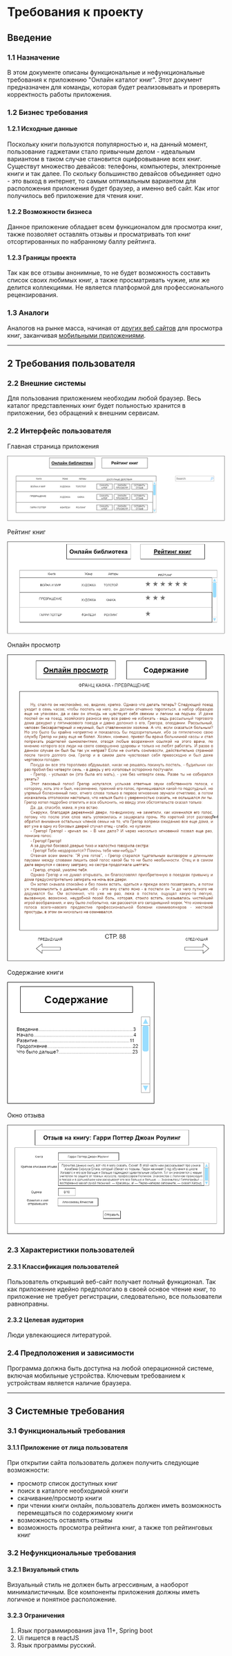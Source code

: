 # Требования к проекту

## Введение

### 1.1 Назначение

В этом документе описаны функциональные и нефункциональные требования к приложению "Онлайн каталог книг". Этот документ предназначен для команды, которая будет реализовывать и проверять корректность работы приложения.

### 1.2 Бизнес требования

#### 1.2.1 Исходные данные
Поскольку книги пользуются популярностью и, на данный момент, пользование гаджетами стало привычным делом - идеальным вариантом в таком случае становится оцифровывание всех книг. Существут множество девайсов: телефоны, компьютеры, электронные книги и так далее. По скольку большинство девайсов объединяет одно - это выход в интернет, то самым оптимальным вариантом для расположения приложения будет браузер, а именно веб сайт.  Как итог получилось веб приложение для чтения книг. 
#### 1.2.2 Возможности бизнеса

Данное приложение обладает всем функционалом для просмотра книг, также позволяет оставлять отзывы и просматривать топ книг отсортированных по набранному баллу рейтинга.
#### 1.2.3 Границы проекта

Так как все отзывы анонимные, то не будет возможность составить список своих любимых книг, а также просматривать чужие, или же делится коллекциями. Не является платформой для профессионального рецензирования.

### 1.3 Аналоги

Аналогов на рынке масса, начиная от [других веб сайтов](https://mybook.ru/) для просмотра книг, заканчивая [мобильными приложениями](https://play.google.com/store/apps/details?id=com.amazon.kindle&hl=ru&gl=US).


---

## 2 Требования пользователя

### 2.2 Внешние системы

Для пользования приложением необходим любой браузер. Весь каталог представленных книг будет польностью хранится в приложении, без обращений к внешним сервисам.

### 2.2 Интерфейс пользователя

Главная страница приложения

![главное окно](Главная_страница.png)

Рейтинг книг

![рейтинг](рейтинг.png)

Онлайн просмотр

![просмотр](Онлайн_просмотр.png)

Содержание книги

![содержание](Содержание.png)

Окно отзыва

![отзыв](Отзыв.png)

### 2.3 Характеристики пользователей

#### 2.3.1 Классификация пользователей

Пользователь открывший веб-сайт получает полный функционал. Так как приложение идейно предпологало в своей оснвое чтение книг, то приложение не требует регистрации, следовательно, все пользователи равноправны. 

#### 2.3.2 Целевая аудитория

Люди увлекающиеся литературой.

### 2.4 Предположения и зависимости

Программа должна быть доступна на любой операционной системе, включая мобильные устройства. Ключевым требованием к устройствам является наличие браузера.

---

## 3 Системные требования

### 3.1 Функциональный требования

#### 3.1.1 Приложение от лица пользователя

При открытии сайта пользователь должен получить следующие возможности: 
* просмотр список доступных книг
* поиск в каталоге необходимой книги
* скачивание/просмотр книги
* при чтении книги онлайн, пользователь должен иметь возможность перемещаться по содержимому книги
* возможность оставлять отзывы
* возможность просмотра рейтинга книг, а также топ рейтинговых книг

### 3.2 Нефункциональные требования

#### 3.2.1 Визуальный стиль

Визуальный стиль не должен быть агрессивным, а наоборот минималистичным. Все компоненты приложения должны иметь логичное и понятное расположение.
#### 3.2.3 Ограничения

1. Язык программирования java 11+, Spring boot
2. Ui пишется в reactJS 
3. Язык программы русский.
